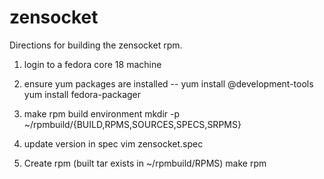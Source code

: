 zensocket
=========

Directions for building the zensocket rpm.

1) login to a fedora core 18 machine

2) ensure yum packages are installed --
  yum install @development-tools
  yum install fedora-packager

3) make rpm build environment
  mkdir -p ~/rpmbuild/{BUILD,RPMS,SOURCES,SPECS,SRPMS}

4) update version in spec
  vim zensocket.spec

5) Create rpm (built tar exists in ~/rpmbuild/RPMS)
    make rpm
